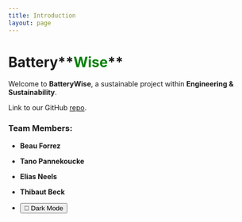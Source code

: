```yaml
---
title: Introduction
layout: page
---
```


# Battery**<span style="color:green;">Wise</span>**

Welcome to **BatteryWise**, a sustainable project within **Engineering & Sustainability**.  

Link to our GitHub [repo](https://github.com/BatteryWise/batterywise/tree/main).

### Team Members:
- **Beau Forrez**
- **Tano Pannekoucke**
- **Elias Neels**
- **Thibaut Beck**

- <button id="dark-mode-toggle">🌙 Dark Mode</button>

<script src="{{ '/assets/js/dark-mode.js' | relative_url }}"></script>

